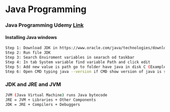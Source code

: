 # Java Programming
### Java Programming Udemy [Link](https://www.udemy.com/course/java-programming-tutorial-for-beginners/)

#### Installing Java windows
``` bash
Step 1: Download JDK in https://www.oracle.com/java/technologies/downloads/
Step 2: Run file JDK
Step 3: Search Enviroment variables in searach od taskbar
Step 4: In tab System variable find variable Path and click edit
Step 5: Add new value is path go to folder have java in disk C (Example: C:\Program Files\Java\jdk-16.0.1)
Step 6: Open CMD typing java --version if CMD show version of java is succcessfull
```

### JDK and JRE and JVM
``` bash
JVM (Java Virtual Machine) runs Java bytecode
JRE = JVM + Libraries + Other Components
JDK = JRE + Compilers + Debuggers
```

